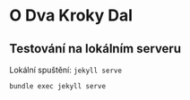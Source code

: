 # O Dva Kroky Dal

## Testování na lokálním serveru
Lokální spuštění: `jekyll serve`
```
bundle exec jekyll serve
```
